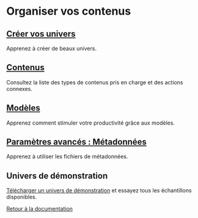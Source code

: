 # Organiser vos contenus

## [Créer vos univers](create_universes.md)
Apprenez à créer de beaux univers.

## [Contenus](supported_content/index.md)
Consultez la liste des types de contenus pris en charge et des actions connexes.

## [Modèles](supported_content/templates.md)
Apprenez comment stimuler votre productivité grâce aux modèles.

## [Paramètres avancés : Métadonnées](advanced_setting.md)
Apprenez à utiliser les fichiers de métadonnées.

## Univers de démonstration

[Télécharger un univers de démonstration](http://doc.compositeurdigital.com/UX/en/organise_content/Demo-Universe.zip) et essayez tous les échantillons disponibles.

<!--
## [Configuration avancée](advanced_configuration)
## [Déployer et partager l'univers](deploy_share_universe.md)-->


[Retour à la documentation](../index.md)
